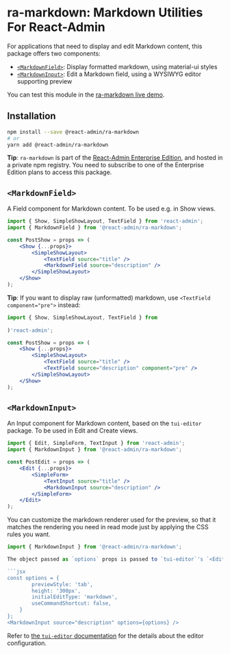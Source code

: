 # ra-markdown: Markdown Utilities For React-Admin

For applications that need to display and edit Markdown content, this package offers two components:

- [`<MarkdownField>`](#markdownfield): Display formatted markdown, using material-ui styles 
- [`<MarkdownInput>`](#markdowninput): Edit a Markdown field, using a WYSIWYG editor supporting preview

You can test this module in the <a href="https://marmelab.com/ra-enterprise-demo/#/tours/ra-markdown" target="_blank">ra-markdown live demo</a>.

## Installation

```sh
npm install --save @react-admin/ra-markdown
# or
yarn add @react-admin/ra-markdown
```

**Tip**: `ra-markdown` is part of the [React-Admin Enterprise Edition](https://marmelab.com/ra-enterprise/), and hosted in a private npm registry. You need to subscribe to one of the Enterprise Edition plans to access this package.

## `<MarkdownField>`

A Field component for Markdown content. To be used e.g. in Show views.

```jsx
import { Show, SimpleShowLayout, TextField } from 'react-admin';
import { MarkdownField } from '@react-admin/ra-markdown';

const PostShow = props => (
    <Show {...props}>
        <SimpleShowLayout>
            <TextField source="title" />
            <MarkdownField source="description" />
        </SimpleShowLayout>
    </Show>
);
```

**Tip**: If you want to display raw (unformatted) markdown, use `<TextField component="pre">` instead:

```jsx
import { Show, SimpleShowLayout, TextField } from  
 
)'react-admin';

const PostShow = props => (
    <Show {...props}>
        <SimpleShowLayout>
            <TextField source="title" />
            <TextField source="description" component="pre" />
        </SimpleShowLayout>
    </Show>
);
```

## `<MarkdownInput>`

An Input component for Markdown content, based on the `tui-editor` package. To be used in Edit and Create views.

```jsx
import { Edit, SimpleForm, TextInput } from 'react-admin';
import { MarkdownInput } from '@react-admin/ra-markdown';

const PostEdit = props => (
    <Edit {...props}>
        <SimpleForm>
            <TextInput source="title" />
            <MarkdownInput source="description" />
        </SimpleForm>
    </Edit>
);
```
You can customize the markdown renderer used for the preview, so that it matches the rendering you need in read mode just by applying the CSS rules you want.

```jsx
import { MarkdownInput } from '@react-admin/ra-markdown';

The object passed as `options` props is passed to `tui-editor`'s `<Editor>` component

```jsx
const options = {
        previewStyle: 'tab',
        height: '300px',
        initialEditType: 'markdown',
        useCommandShortcut: false,
    }
};
<MarkdownInput source="description" options={options} />
```

Refer to [the `tui-editor` documentation](https://nhn.github.io/tui.editor/latest/ToastUIEditor) for the details about the editor configuration.
